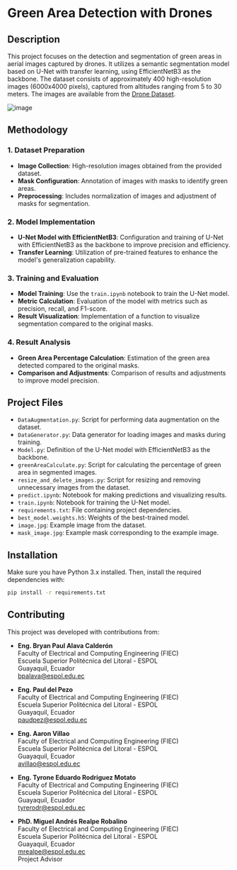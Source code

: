 # Green Area Detection with Drones

## Description

This project focuses on the detection and segmentation of green areas in aerial images captured by drones. It utilizes a semantic segmentation model based on U-Net with transfer learning, using EfficientNetB3 as the backbone. The dataset consists of approximately 400 high-resolution images (6000x4000 pixels), captured from altitudes ranging from 5 to 30 meters. The images are available from the [Drone Dataset](http://dronedataset.icg.tugraz.at).

![image](https://github.com/user-attachments/assets/f01eb3d4-a149-4d3e-aba3-1297339171fc)

## Methodology

### 1. Dataset Preparation

- **Image Collection**: High-resolution images obtained from the provided dataset.
- **Mask Configuration**: Annotation of images with masks to identify green areas.
- **Preprocessing**: Includes normalization of images and adjustment of masks for segmentation.

### 2. Model Implementation

- **U-Net Model with EfficientNetB3**: Configuration and training of U-Net with EfficientNetB3 as the backbone to improve precision and efficiency.
- **Transfer Learning**: Utilization of pre-trained features to enhance the model's generalization capability.

### 3. Training and Evaluation

- **Model Training**: Use the `train.ipynb` notebook to train the U-Net model.
- **Metric Calculation**: Evaluation of the model with metrics such as precision, recall, and F1-score.
- **Result Visualization**: Implementation of a function to visualize segmentation compared to the original masks.

### 4. Result Analysis

- **Green Area Percentage Calculation**: Estimation of the green area detected compared to the original masks.
- **Comparison and Adjustments**: Comparison of results and adjustments to improve model precision.

## Project Files

- `DataAugmentation.py`: Script for performing data augmentation on the dataset.
- `DataGenerator.py`: Data generator for loading images and masks during training.
- `Model.py`: Definition of the U-Net model with EfficientNetB3 as the backbone.
- `greenAreaCalculate.py`: Script for calculating the percentage of green area in segmented images.
- `resize_and_delete_images.py`: Script for resizing and removing unnecessary images from the dataset.
- `predict.ipynb`: Notebook for making predictions and visualizing results.
- `train.ipynb`: Notebook for training the U-Net model.
- `requirements.txt`: File containing project dependencies.
- `best_model.weights.h5`: Weights of the best-trained model.
- `image.jpg`: Example image from the dataset.
- `mask_image.jpg`: Example mask corresponding to the example image.

## Installation

Make sure you have Python 3.x installed. Then, install the required dependencies with:

```bash
pip install -r requirements.txt
```

## Contributing

This project was developed with contributions from:

- **Eng. Bryan Paul Alava Calderón**  
  Faculty of Electrical and Computing Engineering (FIEC)  
  Escuela Superior Politécnica del Litoral - ESPOL  
  Guayaquil, Ecuador  
  [bpalava@espol.edu.ec](mailto:bpalava@espol.edu.ec)

- **Eng. Paul del Pezo**  
  Faculty of Electrical and Computing Engineering (FIEC)  
  Escuela Superior Politécnica del Litoral - ESPOL  
  Guayaquil, Ecuador  
  [paudpez@espol.edu.ec](mailto:paudpez@espol.edu.ec)

- **Eng. Aaron Villao**  
  Faculty of Electrical and Computing Engineering (FIEC)  
  Escuela Superior Politécnica del Litoral - ESPOL  
  Guayaquil, Ecuador  
  [avillao@espol.edu.ec](mailto:avillao@espol.edu.ec)

- **Eng. Tyrone Eduardo Rodriguez Motato**  
  Faculty of Electrical and Computing Engineering (FIEC)  
  Escuela Superior Politécnica del Litoral - ESPOL  
  Guayaquil, Ecuador  
  [tyrerodr@espol.edu.ec](mailto:tyrerodr@espol.edu.ec)

- **PhD. Miguel Andrés Realpe Robalino**  
  Faculty of Electrical and Computing Engineering (FIEC)  
  Escuela Superior Politécnica del Litoral - ESPOL  
  Guayaquil, Ecuador  
  [mrealpe@espol.edu.ec](mailto:mrealpe@espol.edu.ec)  
  Project Advisor
